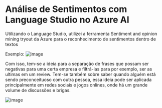 # Análise de Sentimentos com Language Studio no Azure AI

Utilizando o Language Studio, utilizei a ferramenta Sentiment and opinion mining tryout da Azure para o reconhecimento de sentimentos dentro de textos

Exemplo:
![image](https://github.com/brunaogomes11/dio-azure-language/assets/74106187/fc1d754e-e672-4b0d-9254-5d0fa2a554ee)

Com isso, tem-se a ideia para a separação de frases que possam ser negativas para uma certa empresa e filtrá-las para por exemplo, ser as ultimas em um review.
Tem-se também sobre saber quando alguém está sendo preconceituoso com outra pessoa, essa ideia pode ser aplicada principalmente em redes sociais e jogos onlines, onde há um grande volume de discussões e brigas.

![image](https://github.com/brunaogomes11/dio-azure-language/assets/74106187/ed986aaa-9e45-4299-a323-0da04d85d5eb)
